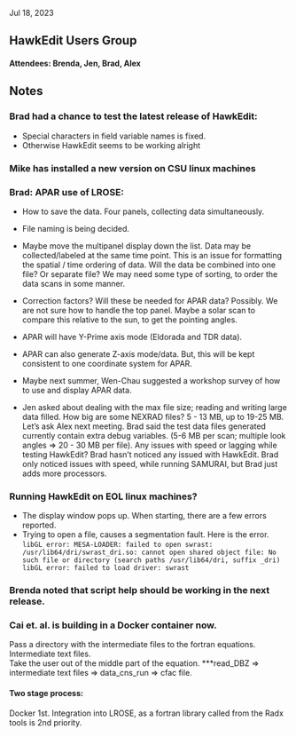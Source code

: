 Jul 18, 2023 
## HawkEdit Users Group
#### Attendees: Brenda, Jen, Brad, Alex

## Notes
### Brad had a chance to test the latest release of HawkEdit:
*  Special characters in field variable names is fixed.
* Otherwise HawkEdit seems to be working alright
  
### Mike has installed a new version on CSU linux machines
  
### Brad: APAR use of LROSE:
* How to save the data. Four panels, collecting data simultaneously.
* File naming is being decided.
* Maybe move the multipanel display down the list. Data may be collected/labeled at the same time point. This is an issue for formatting the spatial / time ordering of data.  Will the data be combined into one file? Or separate file? We may need some type of sorting, to order the data scans in some manner.
* Correction factors? Will these be needed for APAR data?  Possibly.  We are not sure how to handle the top panel.  Maybe a solar scan to compare this relative to the sun, to get the pointing angles.
* APAR will have Y-Prime axis mode (Eldorada and TDR data).
* APAR can also generate Z-axis mode/data.  But, this will be kept consistent to one coordinate system for APAR.
* Maybe next summer, Wen-Chau suggested a workshop survey of how to use and display APAR data. 

* Jen asked about dealing with the max file size; reading and writing large data filled.  How big are some NEXRAD files? 5 - 13 MB, up to 19-25 MB. Let’s ask Alex next meeting.  Brad said the test data files generated currently contain extra debug variables.
 (5-6 MB per scan; multiple look angles ⇒ 20 - 30 MB per file).  Any issues with speed or lagging while testing HawkEdit?  Brad hasn’t noticed any issued with HawkEdit.  Brad only noticed issues with speed, while running SAMURAI, but Brad just adds more processors. 

### Running HawkEdit on EOL linux machines? 
* The display window pops up.  When starting, there are a few errors reported.
* Trying to open a file, causes a segmentation fault.  Here is the error.
```libGL error: MESA-LOADER: failed to open swrast: /usr/lib64/dri/swrast_dri.so: cannot open shared object file: No such file or directory (search paths /usr/lib64/dri, suffix _dri) libGL error: failed to load driver: swrast ```

### Brenda noted that script help should be working in the next release.
### Cai et. al. is building in a Docker container now. 
Pass a directory with the intermediate files to the fortran equations. Intermediate text files.  
Take the user out of the middle part of the equation.  ***read_DBZ ⇒ intermediate text files ⇒ data_cns_run ⇒ cfac file. 
#### Two stage process: 
Docker 1st. Integration into LROSE, as a fortran library called from the Radx tools is 2nd priority.
